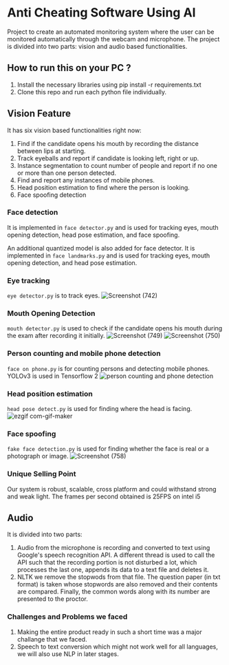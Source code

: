 # Anti Cheating Software Using AI

Project to create an automated monitoring system where the user can be monitored automatically through the webcam and microphone. The project is divided into two parts: vision and audio based functionalities.

## How to run this on your PC ?

1. Install the necessary libraries using pip install -r requirements.txt 
2. Clone this repo and run each python file individually.


## Vision Feature

It has six vision based functionalities right now:
1. Find if the candidate opens his mouth by recording the distance between lips at starting.
2. Track eyeballs and report if candidate is looking left, right or up. 
3. Instance segmentation to count number of people and report if no one or more than one person detected.
4. Find and report any instances of mobile phones.
5. Head position estimation to find where the person is looking.
6. Face spoofing detection

### Face detection

It is implemented in `face detector.py` and is used for tracking eyes, mouth opening detection, head pose estimation, and face spoofing.

An additional quantized model is also added for face detector.
It is implemented in `face landmarks.py` and is used for tracking eyes, mouth opening detection, and head pose estimation.

### Eye tracking
`eye detector.py` is to track eyes. 
![Screenshot (742)](https://user-images.githubusercontent.com/48823353/97790593-d1726180-1bef-11eb-81fe-bf38aabb2386.png)



### Mouth Opening Detection
`mouth detector.py` is used to check if the candidate opens his mouth during the exam after recording it initially. 
![Screenshot (749)](https://user-images.githubusercontent.com/48823353/97790635-18f8ed80-1bf0-11eb-8c47-7e29abeb20ff.png)
![Screenshot (750)](https://user-images.githubusercontent.com/48823353/97790645-2ca45400-1bf0-11eb-9529-f30baf92d1e3.png)


### Person counting and mobile phone detection
`face on phone.py` is for counting persons and detecting mobile phones. YOLOv3 is used in Tensorflow 2 
![person counting and phone detection]()

### Head position estimation
`head pose detect.py` is used for finding where the head is facing.
![ezgif com-gif-maker](https://user-images.githubusercontent.com/48823353/97796324-9cd5c880-1c36-11eb-9456-db997bd08283.gif)


### Face spoofing
`fake face detection.py` is used for finding whether the face is real or a photograph or image.
![Screenshot (758)](https://user-images.githubusercontent.com/48823353/97790611-f1098a00-1bef-11eb-9d3a-2f90fd22ed5a.png)

### Unique Selling Point
Our system is robust, scalable, cross platform and could withstand strong and weak light. The frames per second obtained is 25FPS on intel i5


## Audio
It is divided into two parts:
1. Audio from the microphone is recording and converted to text using Google's speech recognition API. A different thread is used to call the API such that the recording portion is not disturbed a lot, which processes the last one, appends its data to a text file and deletes it.
2. NLTK we remove the stopwods from that file. The question paper (in txt format) is taken whose stopwords are also removed and their contents are compared. Finally, the common words along with its number are presented to the proctor.


### Challenges and Problems we faced
1. Making the entire product ready in such a short time was a major challange that we faced.
2. Speech to text conversion which might not work well for all languages, we will also use NLP in later stages.



